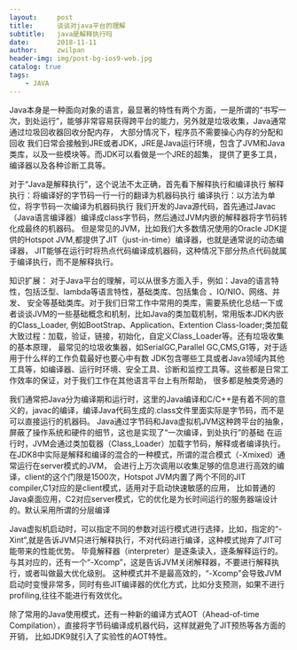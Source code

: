 ```yaml
---
layout:     post
title:      谈谈对java平台的理解
subtitle:   java是解释执行吗
date:       2018-11-11
author:     zwilpan
header-img: img/post-bg-ios9-web.jpg
catalog: true
tags:
    - JAVA
---
```



Java本身是一种面向对象的语言，最显著的特性有两个方面，一是所谓的“书写一次，到处运行”，能够非常容易获得跨平台的能力，另外就是垃圾收集，Java通常通过垃圾回收器回收分配内存，
大部分情况下，程序员不需要操心内存的分配和回收
我们日常会接触到JRE或者JDK，JRE是Java运行环境，包含了JVM和Java类库，以及一些模块等。而JDK可以看做是一个JRE的超集，
提供了更多工具，编译器以及各种诊断工具等。

对于“Java是解释执行”，这个说法不太正确，首先看下解释执行和编译执行
解释执行：将编译好的字节码一行一行的翻译为机器码执行
编译执行：以方法为单位，将字节码一次编译为机器码执行
我们开发的Java源代码，首先通过Javac（Java语言编译器）编译成class字节码，然后通过JVM内嵌的解释器将字节码转化成最终的机器码。
但是常见的JVM，比如我们大多数情况使用的Oracle JDK提供的Hotspot JVM,都提供了JIT（just-in-time）编译器，也就是通常说的动态编译器，
JIT能够在运行时将热点代码编译成机器码，这种情况下部分热点代码就属于编译执行，而不是解释执行。

知识扩展：
对于Java平台的理解，可以从很多方面入手，例如：Java的语言特性，包括泛型、lambda等语言特性，基础类库、包括集合 、IO/NIO、网络、并发、
安全等基础类库。对于我们日常工作中常用的类库，需要系统化总结一下或者谈谈JVM的一些基础概念和机制，比如Java的类加载机制，常用版本JDK内嵌的Class_Loader,
例如BootStrap、Application、Extention  Class-loader;类加载大致过程：加载，验证，链接，初始化，自定义Class_Loader等。还有垃圾收集的基本原理，
最常见的垃圾收集器，如SerialGC,Parallel GC,CMS,G1等，对于适用于什么样的工作负载最好也要心中有数
JDK包含哪些工具或者Java领域内其他工具等，如编译器、运行时环境、安全工具、诊断和监控工具等。这些都是日常工作效率的保证，对于我们工作在其他语言平台上有所帮助，
很多都是触类旁通的
 
我们通常把Java分为编译期和运行时，这里的Java编译和C/C++是有着不同的意义的，javac的编译，编译Java代码生成的.class文件里面实际是字节码，而不是可以直接运行的机器码。
Java通过字节码和Java虚拟机JVM这种跨平台的抽象，屏蔽了操作系统和硬件的细节，这也是实现了“一次编译，到处执行”的基础
在运行时，JVM会通过类加载器（Class_Loader）加载字节码，解释或者编译执行。在JDK8中实际是解释和编译的混合的一种模式，所谓的混合模式（-Xmixed）通常运行在server模式的JVM，
会进行上万次调用以收集足够的信息进行高效的编译，client的这个门限是1500次，Hotspot JVM内置了两个不同的JIT compiler,C1对应的是client模式，适用对于启动快速敏感的应用，
比如普通的Java桌面应用，C2对应server模式，它的优化是为长时间运行的服务器端设计的。默认采用所谓的分层编译

Java虚拟机启动时，可以指定不同的参数对运行模式进行选择，比如，指定的“-Xint”,就是告诉JVM只进行解释执行，不对代码进行编译，这种模式抛弃了JIT可能带来的性能优势。
毕竟解释器（interpreter）是逐条读入，逐条解释运行的。与其对应的，还有一个“-Xcomp”，这是告诉JVM关闭解释器，不要进行解释执行，或者叫做最大优化级别。
这种模式并不是最高效的，“-Xcomp”会导致JVM启动时变慢非常多，同时有些JIT编译器的优化方式，比如分支预测，如果不进行profiling,往往不能进行有效优化。

除了常用的Java使用模式，还有一种新的编译方式AOT（Ahead-of-time Compilation），直接将字节码编译成机器代码，这样就避免了JIT预热等各方面的开销，
比如JDK9就引入了实验性的AOT特性。


